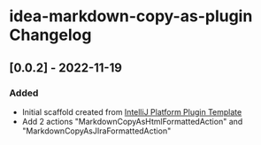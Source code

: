 <!-- Keep a Changelog guide -> https://keepachangelog.com -->

# idea-markdown-copy-as-plugin Changelog

## [0.0.2] - 2022-11-19
### Added
- Initial scaffold created from [IntelliJ Platform Plugin Template](https://github.com/JetBrains/intellij-platform-plugin-template)
- Add 2 actions "MarkdownCopyAsHtmlFormattedAction" and "MarkdownCopyAsJIraFormattedAction"
